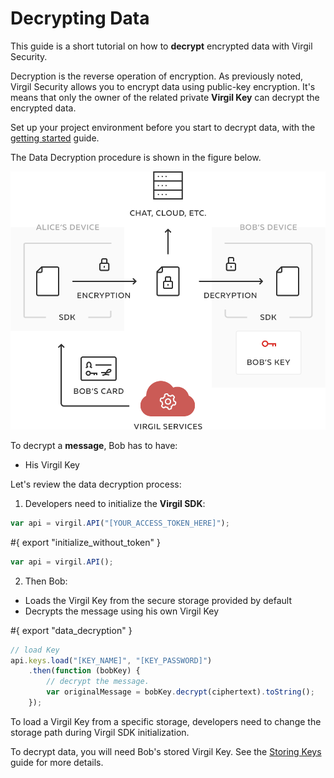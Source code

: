 # Decrypting Data

This guide is a short tutorial on how to **decrypt** encrypted data with Virgil Security.

Decryption is the reverse operation of encryption. As previously noted, Virgil Security allows you to encrypt data using public-key encryption. It's means that only the owner of the related private **Virgil Key**  can decrypt the encrypted data.

Set up your project environment before you start to decrypt data, with the [getting started](/docs/guides/configuration/client.md) guide.

The Data Decryption procedure is shown in the figure below.

![Virgil Encryption Intro](/docs/img/Encryption_introduction.png "Data decryption")

To decrypt a **message**, Bob has to have:
 - His Virgil Key

Let's review the data decryption process:

1. Developers need to initialize the **Virgil SDK**:

```javascript
var api = virgil.API("[YOUR_ACCESS_TOKEN_HERE]");
```

#{ export "initialize_without_token" }

```javascript
var api = virgil.API();
```


2. Then Bob:


  - Loads the Virgil Key from the secure storage provided by default
  - Decrypts the message using his own Virgil Key

  #{ export "data_decryption" }
  ```javascript
  // load Key
  api.keys.load("[KEY_NAME]", "[KEY_PASSWORD]")
      .then(function (bobKey) {
          // decrypt the message.
          var originalMessage = bobKey.decrypt(ciphertext).toString();
      });
  ```

To load a Virgil Key from a specific storage, developers need to change the storage path during Virgil SDK initialization.

To decrypt data, you will need Bob's stored Virgil Key. See the [Storing Keys](/docs/guides/virgil-key/saving-key.md) guide for more details.
